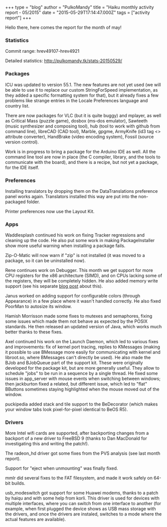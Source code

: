 +++
type = "blog"
author = "PulkoMandy"
title = "Haiku monthly activity report - 05/2015"
date = "2015-05-29T17:14:47.000Z"
tags = ["activity report"]
+++

Hello there, here comes the report for the month of may!

<h3>Statistics</h3>

Commit range: hrev49107-hrev4921

Detailed statistics: http://pulkomandy.tk/stats-20150529/

<!--more-->

<h3>Packages</h3>

ICU was updated to version 55.1. The new features are not yet used (we will be able to use it to replace our custom StringForSpeed implementation, as they added a specific formatting system for that), but it already fixes a few problems like strange entries in the Locale Preferences language and country list.

There are now packages for VLC (but it is quite buggy) and mplayer, as well as Critical Mass (puzzle game), dosbox (ms-dos emulator), Sawteeth (music synthesizer and composing tool), hub (tool to work with github from command line), libreCAD (CAD tool), Marble, gpgme, ArmyKnife (id3 tag <> attribute converter), HandBrake (video encoding system), Fossil (source version control).

Work is in progress to bring a package for the Arduino IDE as well. All the command line tool are now in place (the C compiler, library, and the tools to communicate with the board), and there is a recipe, but not yet a package, for the IDE itself.

<h3>Preferences</h3>

Installing translators by dropping them on the DataTranslations preference panel works again. Translators installed this way are put into the non-packaged folder.

Printer preferences now use the Layout Kit.

<h3>Apps</h3>

Waddlesplash continued his work on fixing Tracker regressions and cleaning up the code. He also put some work in making PackageInstaller show more useful warning when installing a package fails.

Zip-O-Matic will now warn if "zip" is not installed (it was moved to a package, so it can be uninstalled now).

Rene continues work on Debugger. This month we get support for more CPU registers for the x86 architecture (SIMD), and on CPUs lacking some of the registers, they will be completely hidden. He also added memory write support (see his separate <a href="/blog/anevilyak/2015-05-26_debugger_editing_memory">blog post</a> about this).

Janus worked on adding support for configurable colors (through Appearance) in a few place where it wasn't handled correctly. He also fixed PoorMan to autosize its window.

Hamish Morrisson made some fixes to mutexes and semaphores, fixing some issues which made them not behave as expected by the POSIX standards. He then released an updated version of Java, which works much better thanks to these fixes.

Axel continued his work on the Launch Daemon, which led to various fixes and improvements: fix of kernel port tracing, replies to KMessages (making it possible to use BMessage more easily for communicating with kernel and libroot.so, where BMessages can't directly be used). He also made the BJob and BJobQueue part of the support kit. These were originally developed for the package kit, but are more generally useful. They allow to schedule "jobs" to be run in a sequence by a single thread. He fixed some issues in app_server with mouse events when switching between windows; then jackburton fixed a related, but different issue, which led to "flat" BButtons sometimes staying highlighted when the mouse moved out of the window.

puckipedia added stack and tile support to the BeDecorator (which makes your window tabs look pixel-for-pixel identical to BeOS R5).

<h3>Drivers</h3>

More Intel wifi cards are supported, after backporting changes from a backport of a new driver to FreeBSD 9 (thanks to Dan MacDonald for investigating this and writing the patch!).

The radeon_hd driver got some fixes from the PVS analysis (see last month report).

Support for "eject when unmounting" was finally fixed.

mmlr did several fixes to the FAT filesystem, and made it work safely on 64-bit builds.

usb_modeswitch got support for some Huawei modems, thanks to a patch by haiqu and with some help from korli. This driver is used for devices with multiple interfaces, where you can switch from one interface to another (for example, when first plugged the device shows as USB mass storage with the drivers, and once the drivers are instaled, switches to a mode where the actual features are available).